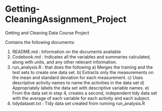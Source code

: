 # Getting-CleaningAssignment_Project
Getting and Cleaning Data Course Project

Contains the following documents:
1) README.md            : Information on the documents available 
2) Codebook.md          : Indicates all the variables and summaries calculated, along with units, and any other relevant information.
3) run_analysis.R       : that does the following
        a) Merges the training and the test sets to create one data set.
        b) Extracts only the measurements on the mean and standard deviation for each measurement.
        c) Uses descriptive activity names to name the activities in the data set
        d) Appropriately labels the data set with descriptive variable names.
        e) From the data set in step 4, creates a second, independent tidy data set with the average of each variable for each activity and each subject.
4) tidydataset.txt      : Tidy data set created from running run_analysis.R